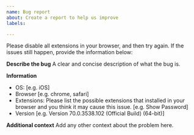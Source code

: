 ```yaml
---
name: Bug report
about: Create a report to help us improve
labels: 

---
```


Please disable all extensions in your browser, and then try again. If the issues still happen, provide the information below:

**Describe the bug**
A clear and concise description of what the bug is.

**Information**
 - OS: [e.g. iOS]
 - Browser [e.g. chrome, safari]
 - Extensions: Please list the possible extensions that installed in your browser and you think it may cause this issue. [e.g. Show Password]
 - Version [e.g. Version 70.0.3538.102 (Official Build) (64-bit)]

**Additional context**
Add any other context about the problem here.
